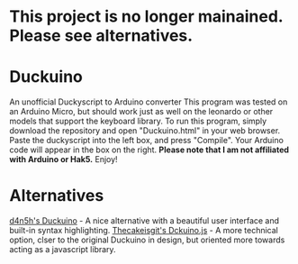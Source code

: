 # This project is no longer mainained. Please see alternatives.

Duckuino
========

An unofficial Duckyscript to Arduino converter This program was tested on an Arduino Micro,
but should work just as well on the leonardo or other models that support the keyboard library.
To run this program, simply download the repository and open "Duckuino.html" in your web browser.
Paste the duckyscript into the left box, and press "Compile". Your Arduino code will appear in the box on the right.
**Please note that I am not affiliated with Arduino or Hak5.**
Enjoy!

Alternatives
=======

[d4n5h's Duckuino](https://github.com/d4n5h/Duckuino) - A nice alternative with a beautiful user interface and built-in syntax highlighting.
[Thecakeisgit's Dckuino.js](https://github.com/Thecakeisgit/Dckuino.js) - A more technical option, clser to the original Duckuino in design, but oriented more towards acting as a javascript library.
